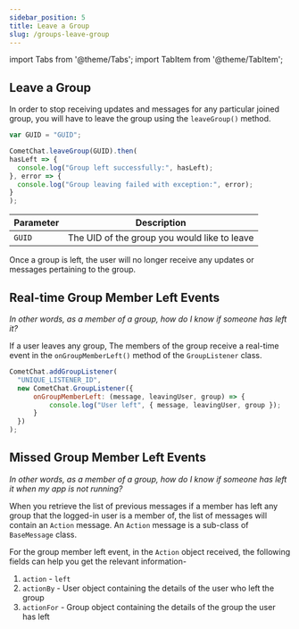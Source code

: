 ```yaml
---
sidebar_position: 5
title: Leave a Group
slug: /groups-leave-group
---
```

import Tabs from '@theme/Tabs';
import TabItem from '@theme/TabItem';

## Leave a Group

In order to stop receiving updates and messages for any particular joined group, you will have to leave the group using the `leaveGroup()` method.

<Tabs>
<TabItem value="Leave Group" label="Leave Group">

  ```javascript
var GUID = "GUID";

CometChat.leaveGroup(GUID).then(
  hasLeft => {
    console.log("Group left successfully:", hasLeft);
  }, error => {
    console.log("Group leaving failed with exception:", error);
  }
);
  ```
</TabItem>

</Tabs>



| Parameter | Description | 
| ---- | ---- | 
| `GUID` | The UID of the group you would like to leave | 


Once a group is left, the user will no longer receive any updates or messages pertaining to the group.

## Real-time Group Member Left Events

_In other words, as a member of a group, how do I know if someone has left it?_

If a user leaves any group, The members of the group receive a real-time event in the `onGroupMemberLeft()` method of the `GroupListener` class.

<Tabs>
<TabItem value="Group Listener" label="Group Listener">

  ```javascript
CometChat.addGroupListener(
    "UNIQUE_LISTENER_ID",
    new CometChat.GroupListener({
        onGroupMemberLeft: (message, leavingUser, group) => {
            console.log("User left", { message, leavingUser, group });
        }
    })
);
  ```
</TabItem>

</Tabs>



## Missed Group Member Left Events

_In other words, as a member of a group, how do I know if someone has left it when my app is not running?_

When you retrieve the list of previous messages if a member has left any group that the logged-in user is a member of, the list of messages will contain an `Action` message. An `Action` message is a sub-class of `BaseMessage` class.

For the group member left event, in the `Action` object received, the following fields can help you get the relevant information-

1. `action` - `left`
2. `actionBy` - User object containing the details of the user who left the group
3. `actionFor` - Group object containing the details of the group the user has left